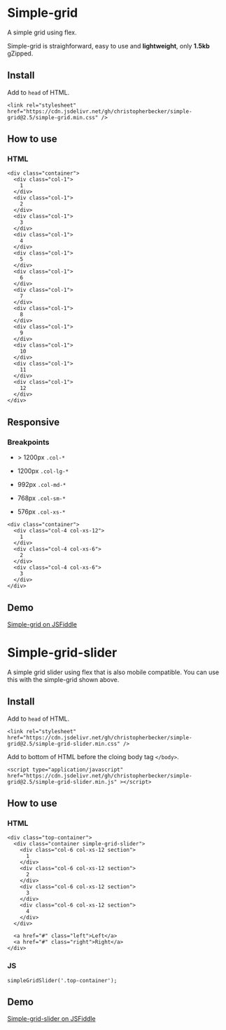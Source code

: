# Simple-grid
A simple grid using flex.

Simple-grid is straighforward, easy to use and **lightweight**, only **1.5kb** gZipped.

## Install

Add to `head` of HTML.

```<link rel="stylesheet" href="https://cdn.jsdelivr.net/gh/christopherbecker/simple-grid@2.5/simple-grid.min.css" />```

## How to use

### HTML

```
<div class="container">
  <div class="col-1">
    1
  </div>
  <div class="col-1">
    2
  </div>
  <div class="col-1">
    3
  </div>
  <div class="col-1">
    4
  </div>
  <div class="col-1">
    5
  </div>
  <div class="col-1">
    6
  </div>
  <div class="col-1">
    7
  </div>
  <div class="col-1">
    8
  </div>
  <div class="col-1">
    9
  </div>
  <div class="col-1">
    10
  </div>
  <div class="col-1">
    11
  </div>
  <div class="col-1">
    12
  </div>
</div>
```

## Responsive

### Breakpoints

* &gt; 1200px
`.col-*`

* 1200px
`.col-lg-*`

* 992px
`.col-md-*`

* 768px
`.col-sm-*`

* 576px
`.col-xs-*`

```
<div class="container">
  <div class="col-4 col-xs-12">
    1
  </div>
  <div class="col-4 col-xs-6">
    2
  </div>
  <div class="col-4 col-xs-6">
    3
  </div>
</div>
```

## Demo

[Simple-grid on JSFiddle](https://jsfiddle.net/cmb86/ut65hmc1/)



# Simple-grid-slider
A simple grid slider using flex that is also mobile compatible. You can use this with the simple-grid shown above.

## Install

Add to `head` of HTML.

```<link rel="stylesheet" href="https://cdn.jsdelivr.net/gh/christopherbecker/simple-grid@2.5/simple-grid-slider.min.css" />```

Add to bottom of HTML before the cloing body tag `</body>`.

```<script type="application/javascript" href="https://cdn.jsdelivr.net/gh/christopherbecker/simple-grid@2.5/simple-grid-slider.min.js" ></script>```

## How to use

### HTML

```
<div class="top-container">
  <div class="container simple-grid-slider">
    <div class="col-6 col-xs-12 section">
      1
    </div>
    <div class="col-6 col-xs-12 section">
      2
    </div>
    <div class="col-6 col-xs-12 section">
      3
    </div>
    <div class="col-6 col-xs-12 section">
      4
    </div>
  </div>

  <a href="#" class="left">Left</a>
  <a href="#" class="right">Right</a>
</div>
```

### JS

```
simpleGridSlider('.top-container');
```

## Demo

[Simple-grid-slider on JSFiddle](https://jsfiddle.net/cmb86/bvdt0mrc/)
